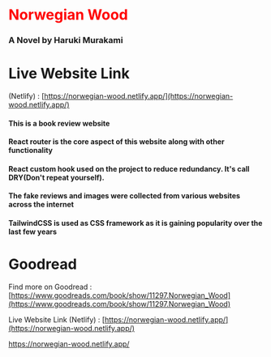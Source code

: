 # <h1 style="color:red;">Norwegian Wood</h1>
### A Novel by Haruki Murakami

# Live Website Link 
(Netlify) : [https://norwegian-wood.netlify.app/](https://norwegian-wood.netlify.app/)



#### This is a book review website
#### React router is the core aspect of this website along with other functionality
#### React custom hook used on the project to reduce redundancy. It's call DRY(Don't repeat yourself). 
#### The fake reviews and images were collected from various websites across the internet
#### TailwindCSS is used as CSS framework as it is gaining popularity over the last few years 


# Goodread
Find more on Goodread : [https://www.goodreads.com/book/show/11297.Norwegian_Wood](https://www.goodreads.com/book/show/11297.Norwegian_Wood)

Live Website Link (Netlify) : [https://norwegian-wood.netlify.app/](https://norwegian-wood.netlify.app/)

https://norwegian-wood.netlify.app/

